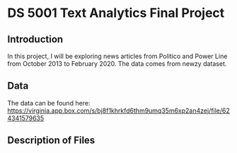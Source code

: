 # DS 5001 Text Analytics Final Project

## Introduction
In this project, I will be exploring news articles from Politico and Power Line from October 2013 to February 2020. The data comes from newzy dataset.


## Data
The data can be found here: https://virginia.app.box.com/s/bj8f1khrkfd6thm9umq35m6xp2an4zej/file/624341579635

## Description of Files

